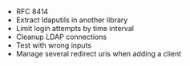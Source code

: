 - RFC 8414
- Extract ldaputils in another library
- Limit login attempts by time interval
- Cleanup LDAP connections
- Test with wrong inputs
- Manage several redirect uris when adding a client

